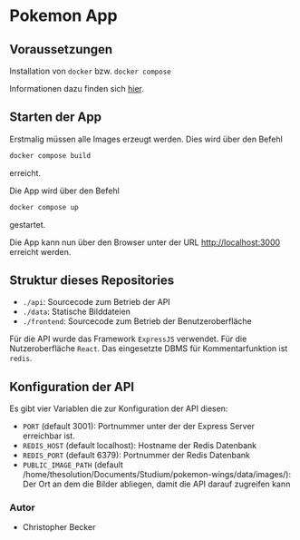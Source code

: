 # Pokemon App

## Voraussetzungen

Installation von `docker` bzw. `docker compose`

Informationen dazu finden sich [hier](https://docs.docker.com/engine/install/).

## Starten der App

Erstmalig müssen alle Images erzeugt werden. Dies wird über den Befehl

```bash
docker compose build
```
erreicht.

Die App wird über den Befehl

```bash
docker compose up
```
gestartet.

Die App kann nun über den Browser unter der URL [http://localhost:3000](http://localhost:3000) erreicht werden.

## Struktur dieses Repositories

- `./api`: Sourcecode zum Betrieb der API
- `./data`: Statische Bilddateien
- `./frontend`: Sourcecode zum Betrieb der Benutzeroberfläche

Für die API wurde das Framework `ExpressJS` verwendet. Für die Nutzeroberfläche `React`. Das eingesetzte DBMS für Kommentarfunktion ist `redis`.

## Konfiguration der API

Es gibt vier Variablen die zur Konfiguration der API diesen:
- `PORT` (default 3001): Portnummer unter der der Express Server erreichbar ist.
- `REDIS_HOST` (default localhost): Hostname der Redis Datenbank
- `REDIS_PORT` (default 6379): Portnummer der Redis Datenbank
- `PUBLIC_IMAGE_PATH` (default /home/thesolution/Documents/Studium/pokemon-wings/data/images/): Der Ort an dem die Bilder abliegen, damit die API darauf zugreifen kann

### Autor

* Christopher Becker